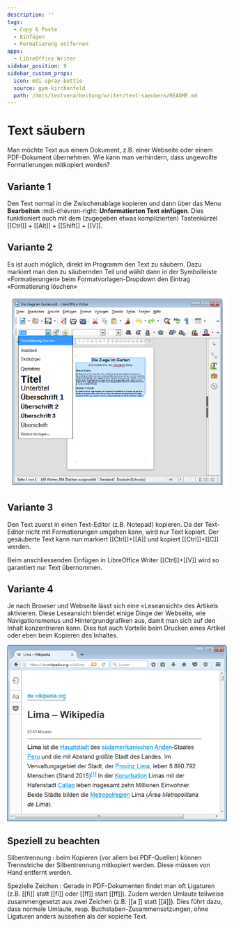 ```yaml
---
description: ''
tags:
  - Copy & Paste
  - Einfügen
  - Formatierung entfernen
apps:
  - LibreOffice Writer
sidebar_position: 9
sidebar_custom_props:
  icon: mdi-spray-bottle
  source: gym-kirchenfeld
  path: /docs/textverarbeitung/writer/text-saeubern/README.md
---
```


# Text säubern



Man möchte Text aus einem Dokument, z.B. einer Webseite oder einem PDF-Dokument übernehmen. Wie kann man verhindern, dass ungewollte Formatierungen mitkopiert werden?


## Variante 1
Den Text normal in die Zwischenablage kopieren und dann über das Menu __Bearbeiten__ :mdi-chevron-right: __Unformatierten Text einfügen__.
Dies funktioniert auch mit dem (zugegeben etwas komplizierten) Tastenkürzel [[Ctrl]] + [[Alt]] + [[Shift]] + [[V]].

## Variante 2
Es ist auch möglich, direkt im Programm den Text zu säubern. Dazu markiert man den zu säubernden Teil und wählt dann in der Symbolleiste «Formatierungen» beim Formatvorlagen-Dropdown den Eintrag «Formatierung löschen»

![«Formatierung löschen» in der Symbolleiste «Formatierungen»](./images/formatierung-entfernen.lo.png)

## Variante 3
Den Text zuerst in einen Text-Editor (z.B. Notepad) kopieren. Da der Text-Editor nicht mit Formatierungen umgehen kann, wird nur Text kopiert. Der gesäuberte Text kann nun markiert [[Ctrl]]+[[A]] und kopiert [[Ctrl]]+[[C]] werden.

Beim anschliessenden Einfügen in LibreOffice Writer [[Ctrl]]+[[V]] wird so garantiert nur Text übernommen.

## Variante 4
Je nach Browser und Webseite lässt sich eine «Leseansicht» des Artikels aktivieren. Diese Leseansicht blendet einige Dinge der Webseite, wie Navigationsmenus und Hintergrundgrafiken aus, damit man sich auf den Inhalt konzentrieren kann. Dies hat auch Vorteile beim Drucken eines Artikel oder eben beim Kopieren des Inhaltes.

![Leseansicht in Firefox, aktiviert über das orangefarbene Buch-Symbol in der Adressleiste](./images/leseansicht-firefox.png)

## Speziell zu beachten

Silbentrennung
: beim Kopieren (vor allem bei PDF-Quellen) können Trennstriche der Silbentrennung mitkopiert werden. Diese müssen von Hand entfernt werden.

Spezielle Zeichen
: Gerade in PDF-Dokumenten findet man oft Ligaturen (z.B. [[&#xFB01;]] statt [[fi]] oder [[&#xFB00;]] statt [[ff]]). Zudem werden Umlaute teilweise zusammengesetzt aus zwei Zeichen (z.B. [[a &#x0308;]] statt [[ä]]). Dies führt dazu, dass normale Umlaute, resp. Buchstaben-Zusammensetzungen, ohne Ligaturen anders aussehen als der kopierte Text.
